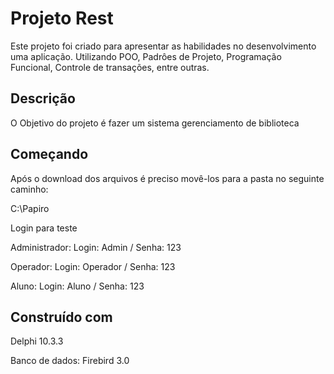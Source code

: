 # Projeto Rest

Este projeto foi criado para apresentar as habilidades no desenvolvimento uma aplicação. Utilizando POO, Padrôes de Projeto, Programação Funcional, Controle de transações, entre outras. 


## Descrição

O Objetivo do projeto é fazer um sistema gerenciamento de biblioteca


## Começando

Após o download dos arquivos é preciso movê-los para a pasta no seguinte caminho:

C:\Papiro

Login para teste

Administrador: Login: Admin / Senha: 123
  
Operador: Login: Operador / Senha: 123
  
Aluno: Login: Aluno / Senha: 123


## Construído com
Delphi 10.3.3

Banco de dados: Firebird 3.0
